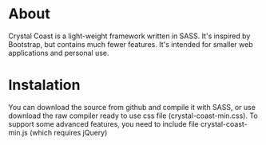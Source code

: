 # About
Crystal Coast is a light-weight framework written in SASS. It's inspired by Bootstrap, but contains
much fewer features. It's intended for smaller web applications and personal use.

# Instalation
You can download the source from github and compile it with SASS, or use download the raw compiler
ready to use css file (crystal-coast-min.css).
To support some advanced features, you need to include file crystal-coast-min.js (which requires jQuery)
